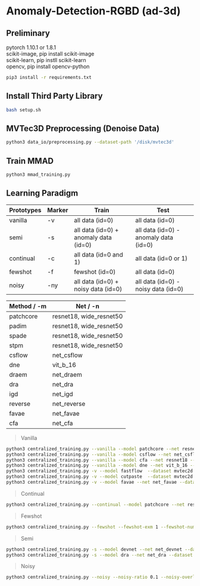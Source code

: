 # Anomaly-Detection-RGBD (ad-3d)
## Preliminary  

pytorch 1.10.1 or 1.8.1\
scikit-image, pip install scikit-image\
scikit-learn, pip instll scikit-learn\
opencv, pip install opencv-python

```bash
pip3 install -r requirements.txt
```

## Install Third Party Library
```bash
bash setup.sh
```

## MVTec3D Preprocessing (Denoise Data)
```bash
python3 data_io/preprocessing.py --dataset-path '/disk/mvtec3d'
```

## Train MMAD
```bash
python3 mmad_training.py
```

## Learning Paradigm
| Prototypes | Marker | Train | Test |
| ------ | ---| -------|------ |
| vanilla | -v |all data (id=0) | all data (id=0) |
| semi | -s | all data (id=0) + anomaly data (id=0) | all data (id=0) - anomaly data (id=0)|
| continual | -c| all data (id=0 and 1)| all data (id=0 or 1)|
| fewshot | -f | fewshot (id=0) | all data (id=0) |
| noisy | -ny | all data (id=0) + noisy data (id=0) | all data (id=0) - noisy data (id=0)|


| Method / -m | Net / -n |
| ------ | ------ |
| patchcore  | resnet18, wide_resnet50 |
| padim  | resnet18, wide_resnet50 |
| spade  | resnet18, wide_resnet50 |
| stpm  | resnet18, wide_resnet50 |
| csflow | net_csflow |
| dne | vit_b_16 |
| draem | net_draem |
| dra | net_dra |
| igd | net_igd |
| reverse | net_reverse |
| favae | net_favae |
| cfa | net_cfa |



> Vanilla
```bash
python3 centralized_training.py --vanilla --model patchcore --net resnet18 --dataset mvtec2d --train-task-id 0 --valid-task-id 0 --coreset-sampling-ratio 0.001 -g 1
python3 centralized_training.py --vanilla --model csflow --net net_csflow --dataset mvtec2d --train-task-id 11 --valid-task-id 11 -g 1
python3 centralized_training.py --vanilla --model cfa --net resnet18 --dataset mvtec2d --train-task-id 11 --valid-task-id 11 --coreset-sampling-ratio 0.001 -g 7
python3 centralized_training.py --vanilla --model dne --net vit_b_16 --dataset mvtec2d --train-task-id 11 --valid-task-id 11 -g 7
python3 centralized_training.py -v --model fastflow  --dataset mvtec2d --train-task-id 11 --valid-task-id 11 -g 7
python3 centralized_training.py -v --model cutpaste  --dataset mvtec2d --train-task-id 11 --valid-task-id 11  -g 7
python3 centralized_training.py -v --model favae --net net_favae --dataset mvtec2d --train-task-id 11 --valid-task-id 11  -g 7

```

> Continual
```bash
python3 centralized_training.py --continual --model patchcore --net resent18 --dataset mvtec2d --train-task-id 0 1 --valid-task-id 0 1 --coreset-sampling-ratio 0.001 -g 1
```

> Fewshot
```bash
python3 centralized_training.py --fewshot --fewshot-exm 1 --fewshot-num-dg 4 --model patchcore --net resent18 --dataset mvtec2d --train-task-id 0 --valid-task-id 0 --coreset-sampling-ratio 1 -g 1
```
> Semi
```bash
python3 centralized_training.py -s --model devnet --net net_devnet --dataset mvtec2d --train-task-id 0 --valid-task-id 0 -g 1
python3 centralized_training.py -s --model dra --net net_dra --dataset mvtecloco --train-task-id 0 --valid-task-id 0 -g 1
```

> Noisy
```bash
python3 centralized_training.py --noisy --noisy-ratio 0.1 --noisy-overlap --model patchcore --net resent18 --dataset mvtec2d --train-task-id 0 --valid-task-id 1 --coreset-sampling-ratio 0.001 -g 1
```


